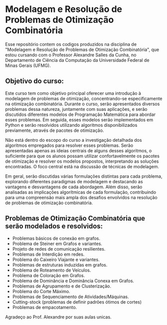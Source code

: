 # Modelagem e Resolução de Problemas de Otimização Combinatória


Esse repositório contem os codigos produzidos na disciplina de "Modelagem e Resolução de Problemas de Otimização Combinatória", que estou cursando com o Professor Alexandre Salles da Cunha, no Departamento de Ciência da Computação da Universidade Federal de Minas Gerais (UFMG).

## Objetivo do curso:
Este curso tem como objetivo principal oferecer uma introdução à modelagem de problemas de otimização, concentrando-se especificamente na otimização combinatória. Durante o curso, serão apresentados diversos problemas dessa natureza, juntamente com suas aplicações, e serão discutidos diferentes modelos de Programação Matemática para abordar esses problemas. Em seguida, esses modelos serão implementados em Python e serão resolvidos utilizando algoritmos disponibilizados previamente, através de pacotes de otimização.

Não está dentro do escopo do curso a investigação detalhada dos algoritmos empregados para resolver esses problemas. Serão apresentadas apenas as ideias centrais de alguns desses algoritmos, o suficiente para que os alunos possam utilizar confortavelmente os pacotes de otimização e resolver os modelos propostos, interpretando as soluções encontradas. O foco central está na discussão de técnicas de modelagem.

Em geral, serão discutidas várias formulações distintas para cada problema, explorando diferentes paradigmas de modelagem e destacando as vantagens e desvantagens de cada abordagem. Além disso, serão analisadas as implicações algorítmicas de cada formulação, contribuindo para uma compreensão mais ampla dos desafios envolvidos na resolução de problemas de otimização combinatória.

## Problemas de Otimização Combinatória que serão modelados e resolvidos:
- Problemas básicos de conexão em grafos.
- Problema de Steiner em Grafos e variantes.
- Projeto de redes de comunicação resilientes.
- Problemas de Interdição em redes.
- Problema do Caixeiro Viajante e variantes.
- Problemas de estruturas induzidas em grafos.
- Problema de Roteamento de Veículos.
- Problema de Coloração em Grafos.
- Problema de Dominância e Dominância Conexa em Grafos.
- Problemas de Agrupamento e de Clusterização.
- Problema do Corte Máximo.
- Problemas de Sequenciamento de Atividades/Máquinas.
- Cutting-stock (problemas de definir padrões ótimos de cortes)
- Problemas de empacotamento.

Agradeço ao Prof. Alexandre por suas aulas unicas.